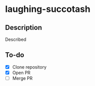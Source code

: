 # laughing-succotash
## Description
Described

## To-do
- [x] Clone repository
- [x] Open PR 
- [ ] Merge PR 